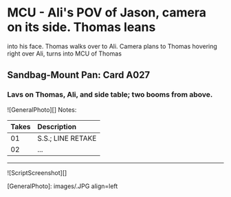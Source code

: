 # MCU - Ali's POV of Jason, camera on its side. Thomas leansinto his face. Thomas walks over to Ali. Camera plans toThomas hovering right over Ali, turns into MCU of Thomas

## Sandbag-Mount Pan: Card A027

### Lavs on Thomas, Ali, and side table; two booms from above.

![GeneralPhoto][]
Notes: 

| Takes | Description |
|:---|:----|
| 01 | S.S.; LINE RETAKE |
| 02 | ... |

----

![ScriptScreenshot][]


[GeneralPhoto]:  images/.JPG align=left
